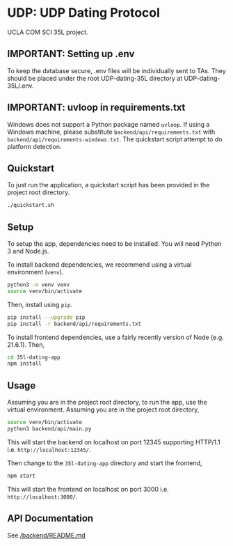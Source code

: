 # UDP: UDP Dating Protocol
UCLA COM SCI 35L project.

## IMPORTANT: Setting up .env
To keep the database secure, .env files will be individually sent to TAs. They should be placed under the root UDP-dating-35L directory at UDP-dating-35L/.env.

## IMPORTANT: uvloop in requirements.txt
Windows does not support a Python package named `uvloop`. If using a Windows machine, please substitute
`backend/api/requirements.txt` with `backend/api/requirements-windows.txt`. The quickstart script attempt to do platform
detection.

## Quickstart
To just run the application, a quickstart script has been provided in the project root directory.
```sh
./quickstart.sh
```

## Setup
To setup the app, dependencies need to be installed. You will need Python 3 and Node.js.

To install backend dependencies, we recommend using a virtual environment (`venv`).
```sh
python3 -m venv venv
source venv/bin/activate
```

Then, install using `pip`.
```sh
pip install --upgrade pip
pip install -r backend/api/requirements.txt
```

To install frontend dependencies, use a fairly recently version of Node (e.g. 21.6.1). Then,
```sh
cd 35l-dating-app
npm install
```

## Usage
Assuming you are in the project root directory, to run the app, use the virtual environment. Assuming you are in the project root directory,
```sh
source venv/bin/activate
python3 backend/api/main.py
```
This will start the backend on localhost on port 12345 supporting HTTP/1.1 i.e. `http://localhost:12345/`.

Then change to the `35l-dating-app` directory and start the frontend,
```sh
npm start
```
This will start the frontend on localhost on port 3000 i.e. `http://localhost:3000/`.

## API Documentation
See [/backend/README.md](/backend/README.md)
